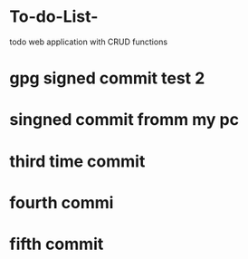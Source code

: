# To-do-List-
todo web application with CRUD functions 


# gpg signed commit test 2 

# singned commit fromm my pc 

# third time commit 

# fourth commi

# fifth commit 
